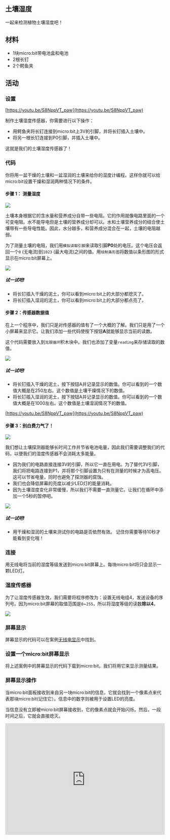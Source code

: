 ## 土壤湿度

一起来检测植物土壤湿度吧！

## 材料

- 1块micro:bit带电池盒和电池
- 2根长钉
- 2个鳄鱼夹

## 活动

### 设置

[https://youtu.be/S8NppVT_paw](https://youtu.be/S8NppVT_paw)

制作土壤湿度传感器，你需要进行以下操作：

- 用鳄鱼夹将长钉连接到micro:bit上3V的引脚，并将长钉插入土壤中。
- 将另一根长钉连接到P0引脚，并插入土壤中。

这就是我们的土壤湿度传感器了！

### 代码

你将用一盆干燥的土壤和一盆湿润的土壤来给你的湿度计编程。这样你就可以给micro:bit设置干燥和湿润两种情况下的条件。

#### 步骤 1： 测量湿度

![](https://i.imgur.com/W61dtOb.png)

土壤本身根据它的含水量和营养成分自带一些电阻。它的作用就像电路里面的一个可变电阻。水不能导电但是土壤的营养成分却可以。水和土壤营养成分的结合使土壤带有一些导电性能。因此，水分越多，和营养成分混合在一起，土壤的电阻越弱。

为了测量土壤的电阻，我们用`模拟读取引脚`来读取引脚**P0**处的电压。这个电压会返回一个`0` (无电流)到`1023` (最大电流)之间的值。用`绘制条形图`将数值以条形图的形式显示在micro:bit屏幕上。

![](https://i.imgur.com/V43lmPg.png)

##### 试一试吧!

- 将长钉插入干燥的泥土，你可以看到micro:bit上的大部分都熄灭了。
- 将长钉插入湿润的泥土，你可以看到micro:bit上的大部分都点亮了。

#### 步骤 2：传感器数据值

在上一个程序中，我们只是对传感器的值有了一个大概的了解。我们只是用了一个小屏幕来显示它。让我们添加一些代码使按下按钮**A**就能够显示当前的读数。

这个代码需要放入到`无限循环`积木块中。我们也添加了变量`reading`来存储读取的数值。

![](https://i.imgur.com/2KUcvx5.png)

##### 试一试吧!

- 将长钉插入干燥的泥土，按下按钮A并记录显示的数值。你可以看到的一个数值大概是在250左右。这个数值是土壤干燥情况下的数值。
- 将长钉插入湿润的泥土，按下按钮A并记录显示的数值。你可以看到的一个数值大概是在1000左右。这个数值是土壤湿润情况下的数值。

[https://youtu.be/S8NppVT_paw](https://youtu.be/S8NppVT_paw)

#### 步骤 3：别白费力气了！

![](https://i.imgur.com/0d3Cpe3.png)

我们想让土壤探测器能够长时间工作并节省电池电量，因此我们需要调整我们的代码，以便我们的湿度传感器不会消耗太多能量。

- 因为我们的电路直接连接3V的引脚，所以它一直在用电。为了替代3V引脚，我们将把电路连接到P1，并将那个引脚设置为只有在测量的时候才为高电压。这可以节省电量，同时也避免了探测器的腐蚀。 
- 我们也会降低屏幕的亮度以减少LED灯的能量消耗。
- 因为土壤湿度变化非常缓慢，所以我们不需要一直测量它。让我们在循环中添加一个5秒的暂停吧。

![](https://i.imgur.com/HJGE1a7.png)

##### 试一试吧!

- 用干燥和湿润的土壤来测试你的电路是否依然有效。 记住你需要等待10秒才能看到变化哦！

### 连接

用无线电将当前的湿度等级发送到micro:bit屏幕上。每块micro:bit将只会显示一颗LED灯。

### 湿度传感器

为了让湿度传感器生效，我们需要将程序修改为：设置无线电组4，发送设备的序列号。因为micro:bit屏幕的取值范围是`0`~`255`，所以将湿度等级的读数**除以4**。

![](https://i.imgur.com/pBkoI21.png)

### 屏幕显示
屏幕显示的代码可以在案例[无线电显示](https://makecode.microbit.org/examples/radio-dashboard)中找到。

### 设置一个micro:bit屏幕显示
将上述案例中的屏幕显示的代码下载到micro:bit。我们将用它来显示测量结果。

### 屏幕显示操作
当micro:bit面板接收到来自另一块micro:bit的信息，它就会找到一个像素点来代表那块micro:bit(记住它）。信息中的数字则被用于设置LED的亮度。

当信息没有立即被micro:bit屏幕接收到，它的像素点就会开始闪烁。然后，一段时间之后，它就会直接熄灭。

<div style="position:relative;height:0;padding-bottom:70%;overflow:hidden;"><iframe style="position:absolute;top:0;left:0;width:100%;height:100%;" src="https://makecode.microbit.org/#pub:_EW72XhVrq3EH" frameborder="0" sandbox="allow-popups allow-forms allow-scripts allow-same-origin"></iframe></div>
